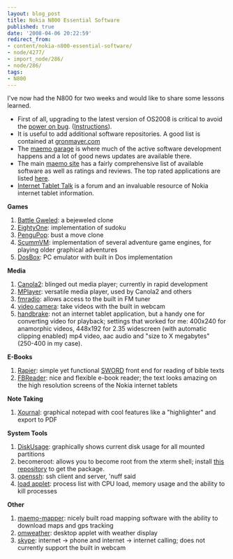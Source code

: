 ```yaml
---
layout: blog_post
title: Nokia N800 Essential Software
published: true
date: '2008-04-06 20:22:59'
redirect_from:
- content/nokia-n800-essential-software/
- node/4277/
- import_node/286/
- node/286/
tags:
- N800
---
```


I've now had the N800 for two weeks and would like to share some lessons learned.

-   First of all, upgrading to the latest version of OS2008 is critical to avoid the [power on bug](https://bugs.maemo.org/show_bug.cgi?id=2673). ([Instructions](http://europe.nokia.com/A4305010)).
-   It is useful to add additional software repositories. A good list is contained at [gronmayer.com](http://www.gronmayer.com/it/)
-   The [maemo garage](https://garage.maemo.org/) is where much of the active software development happens and a lot of good news updates are available there.
-   The main [maemo site](http://maemo.org/downloads/OS2008/) has a fairly comprehensive list of available software as well as ratings and reviews. The top rated applications are listed [here](http://maemo.org/downloads/bestrated/OS2008/25/).
-   [Internet Tablet Talk](http://www.internettablettalk.com) is a forum and an invaluable resource of Nokia internet tablet information.

**Games**

1.  [Battle Gweled](http://maemo.org/downloads/product/OS2008/battlegweled): a bejeweled clone
2.  [EightyOne](http://maemo.org/downloads/product/OS2008/eightyone): implementation of sudoku
3.  [PenguPop](http://maemo.org/downloads/product/OS2008/pengupop): bust a move clone
4.  [ScummVM](http://maemo.org/downloads/product/OS2008/scummvm/): implementation of several adventure game engines, for playing older graphical adventures
5.  [DosBox](http://pupnik.de/dosbox.html): PC emulator with built in Dos implementation

**Media**

1.  [Canola2](http://openbossa.indt.org.br/canola/): blinged out media player; currently in rapid development
2.  [MPlayer](http://maemo.org/downloads/product/OS2008/mplayer): versatile media player, used by Canola2 and others
3.  [fmradio](http://tableteer.nokia.com/tableteer/os2008/feat_fmradio.xhtml): allows access to the built in FM tuner
4.  [video camera](https://garage.maemo.org/projects/camera/): take videos with the built in webcam
5.  [handbrake](http://handbrake.fr/): not an internet tablet application, but a handy one for converting video for playback; settings that worked for me: 400x240 for anamorphic videos, 448x192 for 2.35 widescreen (with automatic clipping enabled) mp4 video, aac audio and "size to X megabytes" (250-400 in my case).

**E-Books**

1.  [Rapier](http://maemo.org/downloads/product/OS2008/rapier/): simple yet functional [SWORD](http://www.crosswire.org/sword/index.jsp) front end for reading of bible texts
2.  [FBReader](http://www.fbreader.org/): nice and flexible e-book reader; the text looks amazing on the high resolution screens of the Nokia internet tablets

**Note Taking**

1.  [Xournal](http://maemo.org/downloads/product/OS2008/xournal/): graphical notepad with cool features like a "highlighter" and export to PDF

**System Tools**

1.  [DiskUsage](http://maemo.org/downloads/product/OS2008/diskusage): graphically shows current disk usage for all mounted partitions
2.  becomeroot: allows you to become root from the xterm shell; install [this repository](http://www.gronmayer.com/it/dl.php?id=136) to get the package.
3.  [openssh](http://maemo.org/downloads/product/OS2008/openssh): ssh client and server, 'nuff said
4.  [load applet](http://maemo.org/downloads/product/OS2008/load-applet): process list with CPU load, memory usage and the ability to kill processes

**Other**

1.  [maemo-mapper](https://garage.maemo.org/projects/maemo-mapper/): nicely built road mapping software with the ability to download maps and gps tracking
2.  [omweather](https://garage.maemo.org/projects/omweather/): desktop applet with weather display
3.  [skype](http://www.skype.com/): internet -\> phone and internet -\> internet calling; does not currently support the built in webcam


